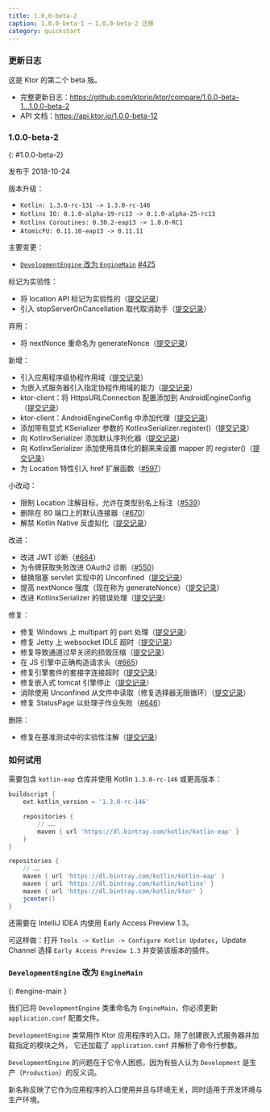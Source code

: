 ```yaml
---
title: 1.0.0-beta-2
caption: 1.0.0-beta-1 → 1.0.0-beta-2 迁移
category: quickstart
---
```


### 更新日志

这是 Ktor 的第二个 beta 版。

* 完整更新日志：<https://github.com/ktorio/ktor/compare/1.0.0-beta-1...1.0.0-beta-2>
* API 文档：<https://api.ktor.io/1.0.0-beta-12>

### 1.0.0-beta-2
{: #1.0.0-beta-2}

发布于 2018-10-24

版本升级：

* `Kotlin: 1.3.0-rc-131 -> 1.3.0-rc-146`
* `Kotlinx IO: 0.1.0-alpha-19-rc13 -> 0.1.0-alpha-25-rc13`
* `Kotlinx Coroutines: 0.30.2-eap13 -> 1.0.0-RC1`
* `AtomicFU: 0.11.10-eap13 -> 0.11.11`

主要变更：

* [`DevelopmentEngine` 改为 `EngineMain`](#engine-main) [#425](https://github.com/ktorio/ktor/issues/425)

标记为实验性：

* 将 location API 标记为实验性的（[提交记录](https://github.com/ktorio/ktor/commit/3bd57e668cb13ea7d74f76d79651aba4562f08dc)）
* 引入 stopServerOnCancellation 取代取消助手（[提交记录](https://github.com/ktorio/ktor/commit/9dfa58d84f966ee326251a265cf716f0ca346790)）

弃用：

* 将 nextNonce 重命名为 generateNonce（[提交记录](https://github.com/ktorio/ktor/commit/e788f34b8a1de91253ed870bc510d3fa08dda5fc)）

新增：

* 引入应用程序级协程作用域（[提交记录](https://github.com/ktorio/ktor/commit/0bb718a4d1ebe80ecdf8d1869ff9a28d746f71e9)）
* 为嵌入式服务器引入指定协程作用域的能力（[提交记录](https://github.com/ktorio/ktor/commit/975674c6686d9731aa4db36cab7418be11ea44e4)）
* ktor-client：将 HttpsURLConnection 配置添加到 AndroidEngineConfig （[提交记录](https://github.com/ktorio/ktor/commit/48f2d89bd79ec30addc8b9633c479ce75a043662)）
* ktor-client：AndroidEngineConfig 中添加代理（[提交记录](https://github.com/ktorio/ktor/commit/9d2831d71c21216451552bf1fd1a4588b4ec3107)）
* 添加带有显式 KSerializer 参数的 KotlinxSerializer.register()（[提交记录](https://github.com/ktorio/ktor/commit/cf5468415e0dddf8805623e66759a4c3432dbeec)）
* 向 KotlinxSerializer 添加默认序列化器（[提交记录](https://github.com/ktorio/ktor/commit/648894c6d5cc5deb79e929272a49fcd0f4b45ddf)）
* 向 KotlinxSerializer 添加使用具体化的翻来来设置 mapper 的 register()（[提交记录](https://github.com/ktorio/ktor/commit/224e00be1d634ee47cf7c93cd2ab672f4aa09064)）
* 为 Location 特性引入 href 扩展函数（[#597](https://github.com/ktorio/ktor/issues/597)）

小改动：

* 限制 Location 注解目标，允许在类型别名上标注（[#539](https://github.com/ktorio/ktor/issues/539)）
* 删除在 80 端口上的默认连接器（[#670](https://github.com/ktorio/ktor/issues/670)）
* 解禁 Kotlin Native 反虚拟化（[提交记录](https://github.com/ktorio/ktor/commit/cbad673245ee8ac01b41e6262ce181064e48a558)）

改进：

* 改进 JWT 诊断（[#664](https://github.com/ktorio/ktor/issues/664)）
* 为令牌获取失败改进 OAuth2 诊断（[#550](https://github.com/ktorio/ktor/issues/550)）
* 替换阻塞 servlet 实现中的 Unconfined（[提交记录](https://github.com/ktorio/ktor/commit/eabc46034765dc0b2ea7228de63403c3ef6c71f2)）
* 提高 nextNonce 强度（现在称为 generateNonce）（[提交记录](https://github.com/ktorio/ktor/commit/d224f855ea5c5b22df1761b51cef1b22bd37f3bd)）
* 改进 KotlinxSerializer 的错误处理（[提交记录](https://github.com/ktorio/ktor/commit/918a74aa8909e2dd9b2f78976eec656761368178)）

修复：

* 修复 Windows 上 multipart 的 part 处理（[提交记录](https://github.com/ktorio/ktor/commit/49c9c75c114163982f5c5a7cfeb4c586537b792a)）
* 修复 Jetty 上 websocket IDLE 超时（[提交记录](https://github.com/ktorio/ktor/commit/22d071b6e8c8d2073b42acfee6006c3af7f10f49)）
* 修复导致通道过早关闭的损毁压缩（[提交记录](https://github.com/ktorio/ktor/commit/16c1c94f77ccb8bfaee2cffe7c8f194894aa8117)）
* 在 JS 引擎中正确构造请求头（[#665](https://github.com/ktorio/ktor/pull/665)）
* 修复引擎套件的套接字连接超时（[提交记录](https://github.com/ktorio/ktor/commit/e1321a6925c85272eb36b9f2e122706436a332a8)）
* 修复嵌入式 tomcat 引擎停止（[提交记录](https://github.com/ktorio/ktor/commit/48189039655acba907e261a5ab900acb6018e8df)）
* 消除使用 Unconfined 从文件中读取（修复选择器无限循环）（[提交记录](https://github.com/ktorio/ktor/commit/6bc4e7fb79e4e7b9c5fe9fe9c068bc421f2eab68)）
* 修复 StatusPage 以处理子作业失败（[#646](https://github.com/ktorio/ktor/issues/646)）
  
删除：

* 修复在基准测试中的实验性注解（[提交记录](https://github.com/ktorio/ktor/commit/771da84818508c297dc42c96b4e3a8eb8dcb8cde)）

### 如何试用

需要包含 `kotlin-eap` 仓库并使用 Kotlin `1.3.0-rc-146` 或更高版本：

```groovy
buildscript {
    ext.kotlin_version = '1.3.0-rc-146'

    repositories {
        // ……
        maven { url 'https://dl.bintray.com/kotlin/kotlin-eap' }
    }
}

repositories {
    // ……
    maven { url 'https://dl.bintray.com/kotlin/kotlin-eap' }
    maven { url 'https://dl.bintray.com/kotlin/kotlinx' }
    maven { url 'https://dl.bintray.com/kotlin/ktor' }
    jcenter()
}

```

还需要在 IntelliJ IDEA 内使用 Early Access Preview 1.3。

可这样做：打开 `Tools -> Kotlin -> Configure Kotlin Updates`，Update Channel 选择 `Early Access Preview 1.3` 并安装该版本的插件。

### `DevelopmentEngine` 改为 `EngineMain`
{: #engine-main }

我们已将 `DevelopmentEngine` 类重命名为 `EngineMain`，你必须更新 `application.conf` 配置文件。

`DevelopmentEngine` 类常用作 Ktor 应用程序的入口。除了创建嵌入式服务器并加载指定的模块之外，
它还加载了 `application.conf` 并解析了命令行参数。

`DevelopmentEngine` 的问题在于它令人困惑，因为有些人认为 `Development` 是生产（`Production`）的反义词。

新名称反映了它作为应用程序的入口使用并且与环境无关，同时适用于开发环境与生产环境。
